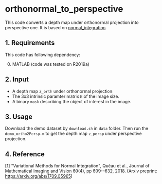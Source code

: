 # orthonormal_to_perspective
This code converts a depth map under orthonormal projection into perspective one.
It is based on [normal_integration](https://github.com/yqueau/normal_integration)

## 1. Requirements

This code has following dependency:

0) MATLAB (code was tested on R2019a)

## 2. Input

- A depth map `z_orth` under orthonormal projection
- The 3x3 intrinsic paramter matrix `K` of the image size.
- A binary `mask` describing the object of interest in the image.

## 3. Usage
Download the demo dataset by `download.sh` in `data` folder. Then run the `demo_ortho2Persp.m` to get the depth map `z_persp` under perspective projection.

## 4. Reference
[1] "Variational Methods for Normal Integration", Quéau et al., Journal of Mathematical Imaging and Vision 60(4), pp 609--632, 2018. (Arxiv preprint: https://arxiv.org/abs/1709.05965)
